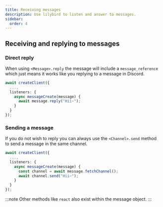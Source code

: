 ```yaml
---
title: Receiving messages
description: Use lilybird to listen and answer to messages.
sidebar:
  order: 4
---
```


## Receiving and replying to messages

### Direct reply

When using `<Message>.reply` the message will include a `message_reference` which just means it works like you replying to a message in Discord.

```ts
await createClient({
  ...,
  listeners: {
    async messageCreate(message) {
      await message.reply("Hii~");
    }
  }
});
```

### Sending a message

If you do not wish to reply you can always use the `<Channel>.send` method to send a message in the same channel.

```ts
await createClient({
  ...,
  listeners: {
    async messageCreate(message) {
      const channel = await message.fetchChannel();
      await channel.send("Hii~");
    }
  }
});
```

:::note
Other methods like `react` also exist within the message object.
:::
